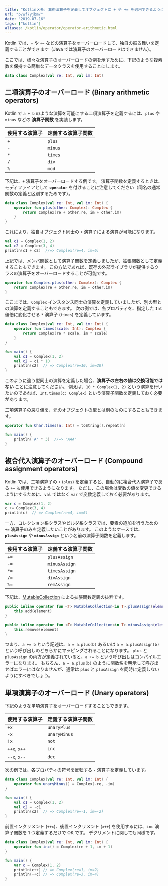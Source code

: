 ```yaml
---
title: "Kotlinメモ: 算術演算子を定義してオブジェクトに + や += を適用できるようにする"
url: "p/wf7yjbm/"
date: "2019-07-16"
tags: ["kotlin"]
aliases: /kotlin/operator/operator-arithmetic.html
---
```


Kotlin では、`+` や `+=` などの演算子をオーバーロードして、独自の振る舞いを定義することができます（Java では演算子のオーバーロードはできません）。

ここでは、様々な演算子のオーバーロードの例を示すために、下記のような複素数を保持する簡単なデータクラスを使用することにします。

```kotlin
data class Complex(val re: Int, val im: Int)
```


二項演算子のオーバーロード (Binary arithmetic operators)
----

Kotlin で `a + b` のような演算を可能にする二項演算子を定義するには、`plus` や `minus` などの **演算子関数** を実装します。

| 使用する演算子 | 定義する演算子関数 |
| ---- | ---- |
| `+` | `plus` |
| `-` | `minus` |
| `*` | `times` |
| `/` | `div` |
| `%` | `mod` |

下記は、`+` 演算子をオーバーロードする例です。
演算子関数を定義するときは、モディファイアとして **`operator`** を付けることに注意してください（同名の通常関数の定義と区別するためです）。

```kotlin
data class Complex(val re: Int, val im: Int) {
    operator fun plus(other: Complex): Complex {
        return Complex(re + other.re, im + other.im)
    }
}
```

これにより、独自オブジェクト同士の `+` 演算子による演算が可能になります。

```kotlin
val c1 = Complex(1, 2)
val c2 = Complex(3, 4)
println(c1 + c2)  //=> Complex(re=4, im=6)
```

上記では、メンバ関数として演算子関数を定義しましたが、拡張関数として定義することもできます。
この方法であれば、既存の外部ライブラリが提供するクラスの演算子をオーバーロードすることが可能です。

```kotlin
operator fun Complex.plus(other: Complex): Complex {
    return Complex(re + other.re, im + other.im)
}
```

ここまでは、`Complex` インスタンス同士の演算を定義していましたが、別の型との演算を定義することもできます。
次の例では、各プロパティを、指定した `Int` 値倍に変化させる `*` 演算子 (`times`) を定義しています。

```kotlin
data class Complex(val re: Int, val im: Int) {
    operator fun times(scale: Int): Complex {
        return Complex(re * scale, im * scale)
    }
}

fun main() {
    val c1 = Complex(1, 2)
    val c2 = c1 * 10
    println(c2)  // => Complex(re=10, im=20)
}
```

このように違う型同士の演算を定義した場合、**演算子の左右の値は交換可能ではない** ことに注意してください。
例えば、`10 * Complex(1, 2)` という演算を行いたいのであれば、`Int.times(c: Complex)` という演算子関数を定義しておく必要があります。

二項演算子の戻り値を、元のオブジェクトの型とは別のものにすることもできます。

```kotlin
operator fun Char.times(n: Int) = toString().repeat(n)

fun main() {
    println('A' * 3)  //=> "AAA"
}
```


複合代入演算子のオーバーロード (Compound assignment operators)
----

Kotlin では、二項演算子の `+` (`plus`) を定義すると、自動的に複合代入演算子である `+=` も使用できるようになります。
ただし、この場合は変数の値を変更できるようにするために、`val` ではなく `var` で変数定義しておく必要があります。

```kotlin
var c = Complex(1, 2)
c += Complex(3, 4)
println(c)  // => Complex(re=4, im=6)
```

一方、コレクション系クラスやビルダ系クラスでは、要素の追加を行うための `+=` 演算子のみを定義したいことがあります。
このようなケースでは、**`plusAssign`** や **`minusAssign`** という名前の演算子関数を定義します。

| 使用する演算子 | 定義する演算子関数 |
| ---- | ---- |
| `+=` | `plusAssign` |
| `-=` | `minusAssign` |
| `*=` | `timesAssign` |
| `/=` | `divAssign` |
| `%=` | `remAssign` |


下記は、[MutableCollection](https://github.com/JetBrains/kotlin/blob/master/libraries/stdlib/src/kotlin/collections/MutableCollections.kt) による拡張関数定義の抜粋です。

```kotlin
public inline operator fun <T> MutableCollection<in T>.plusAssign(element: T) {
    this.add(element)
}

public inline operator fun <T> MutableCollection<in T>.minusAssign(element: T) {
    this.remove(element)
}
```

つまり、`a += b` という記述は、`a = a.plus(b)` あるいは `a = a.plusAssign(b)` という呼び出しのどちらかにマッピングされることになります。
`plus` と `plusAssign` の両方が定義されていると、`a += b` という呼び出しはコンパイルエラーになります。
もちろん、`a = a.plus(b)` のように関数名を明示して呼び出せばエラーにはなりませんが、通常は `plus` と `plusAssign` を同時に定義しないようにすべきでしょう。


単項演算子のオーバーロード (Unary operators)
----

下記のような単項演算子をオーバーロードすることもできます。

| 使用する演算子 | 定義する演算子関数 |
| ---- | ---- |
| `+x` | `unaryPlus` |
| `-x` | `unaryMinus` |
| `!x` | `not` |
| `++x`, `x++` | `inc` |
| `--x`, `x--` | `dec` |

次の例では、各プロパティの符号を反転する `-` 演算子を定義しています。

```kotlin
data class Complex(val re: Int, val im: Int) {
    operator fun unaryMinus() = Complex(-re, -im)
}

fun main() {
    val c1 = Complex(1, 2)
    val c2 = -c1
    println(c2)  // => Complex(re=-1, im=-2)
}
```

前置インクリメント (`++x`)、後置インクリメント (`x++`) を使用するには、`inc` 演算子関数を 1 つ定義するだけで OK です。
デクリメントに関しても同様です。

```kotlin
data class Complex(val re: Int, val im: Int) {
    operator fun inc() = Complex(re + 1, im + 1)
}

fun main() {
    var c = Complex(1, 2)
    println(c++) // => Complex(re=1, im=2)
    println(++c) // => Complex(re=3, im=4)
}
```

